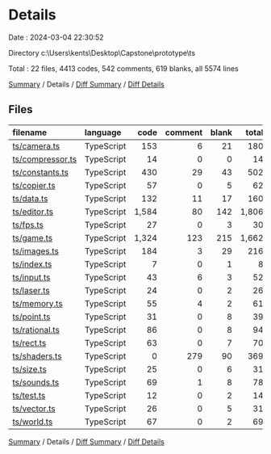 # Details

Date : 2024-03-04 22:30:52

Directory c:\\Users\\kents\\Desktop\\Capstone\\prototype\\ts

Total : 22 files,  4413 codes, 542 comments, 619 blanks, all 5574 lines

[Summary](results.md) / Details / [Diff Summary](diff.md) / [Diff Details](diff-details.md)

## Files
| filename | language | code | comment | blank | total |
| :--- | :--- | ---: | ---: | ---: | ---: |
| [ts/camera.ts](/ts/camera.ts) | TypeScript | 153 | 6 | 21 | 180 |
| [ts/compressor.ts](/ts/compressor.ts) | TypeScript | 14 | 0 | 0 | 14 |
| [ts/constants.ts](/ts/constants.ts) | TypeScript | 430 | 29 | 43 | 502 |
| [ts/copier.ts](/ts/copier.ts) | TypeScript | 57 | 0 | 5 | 62 |
| [ts/data.ts](/ts/data.ts) | TypeScript | 132 | 11 | 17 | 160 |
| [ts/editor.ts](/ts/editor.ts) | TypeScript | 1,584 | 80 | 142 | 1,806 |
| [ts/fps.ts](/ts/fps.ts) | TypeScript | 27 | 0 | 3 | 30 |
| [ts/game.ts](/ts/game.ts) | TypeScript | 1,324 | 123 | 215 | 1,662 |
| [ts/images.ts](/ts/images.ts) | TypeScript | 184 | 3 | 29 | 216 |
| [ts/index.ts](/ts/index.ts) | TypeScript | 7 | 0 | 1 | 8 |
| [ts/input.ts](/ts/input.ts) | TypeScript | 43 | 6 | 3 | 52 |
| [ts/laser.ts](/ts/laser.ts) | TypeScript | 24 | 0 | 2 | 26 |
| [ts/memory.ts](/ts/memory.ts) | TypeScript | 55 | 4 | 2 | 61 |
| [ts/point.ts](/ts/point.ts) | TypeScript | 31 | 0 | 8 | 39 |
| [ts/rational.ts](/ts/rational.ts) | TypeScript | 86 | 0 | 8 | 94 |
| [ts/rect.ts](/ts/rect.ts) | TypeScript | 63 | 0 | 7 | 70 |
| [ts/shaders.ts](/ts/shaders.ts) | TypeScript | 0 | 279 | 90 | 369 |
| [ts/size.ts](/ts/size.ts) | TypeScript | 25 | 0 | 6 | 31 |
| [ts/sounds.ts](/ts/sounds.ts) | TypeScript | 69 | 1 | 8 | 78 |
| [ts/test.ts](/ts/test.ts) | TypeScript | 12 | 0 | 2 | 14 |
| [ts/vector.ts](/ts/vector.ts) | TypeScript | 26 | 0 | 5 | 31 |
| [ts/world.ts](/ts/world.ts) | TypeScript | 67 | 0 | 2 | 69 |

[Summary](results.md) / Details / [Diff Summary](diff.md) / [Diff Details](diff-details.md)
